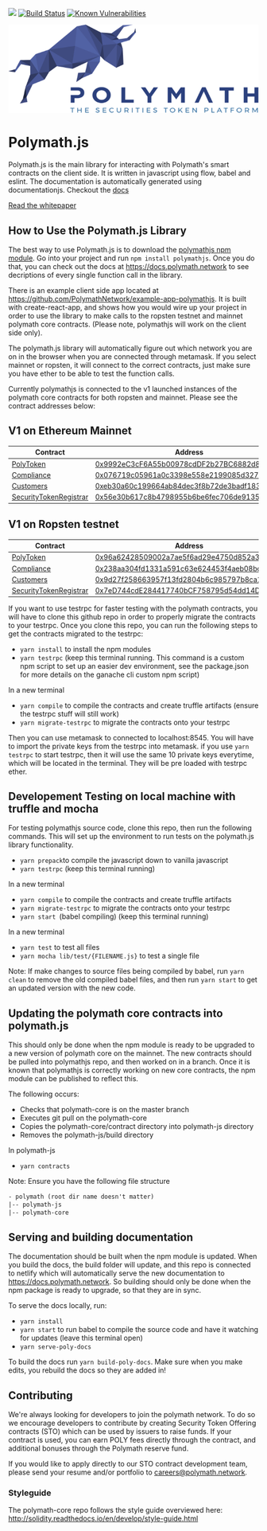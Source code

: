 <a href="https://t.me/polymathnetwork"><img src="https://img.shields.io/badge/50k+-telegram-blue.svg" target="_blank"></a>
[![Build Status](https://travis-ci.org/PolymathNetwork/polymath.js.svg?branch=master)](https://travis-ci.org/PolymathNetwork/polymath.js)
[![Known Vulnerabilities](https://snyk.io/test/github/priom/polymath.js/badge.svg?targetFile=package.json)](https://snyk.io/test/github/priom/polymath.js?targetFile=package.json)

![Polymath](Polymath.png)

# Polymath.js

Polymath.js is the main library for interacting with Polymath's smart contracts on the client side. It is written in javascript using flow, babel and eslint. The documentation is automatically generated using documentationjs. Checkout the [docs](https://docs.polymath.network)

[Read the whitepaper](whitepaper.pdf)


## How to Use the Polymath.js Library

The best way to use Polymath.js is to download the [polymathjs npm module](https://www.npmjs.com/package/polymathjs). Go into your project and run `npm install polymathjs`. Once you do that, you can check out the docs at https://docs.polymath.network to see decriptions of every single function call in the library.

There is an example client side app located at https://github.com/PolymathNetwork/example-app-polymathjs. It is built with create-react-app, and shows how you would wire up your project in order to use the library to make calls to the ropsten testnet and mainnet polymath core contracts. (Please note, polymathjs will work on the client side only).

The polymath.js library will automatically figure out which network you are on in the browser when you are connected through metamask. If you select mainnet or ropsten, it will connect to the correct contracts, just make sure you have ether to be able to test the function calls.

Currently polymathjs is connected to the v1 launched instances of the polymath core contracts for both ropsten and mainnet. Please see the contract addresses below:


## V1 on Ethereum Mainnet

| Contract                                                         | Address                                                                                                                       |
| ---------------------------------------------------------------- | ----------------------------------------------------------------------------------------------------------------------------- |
| [PolyToken](./contracts/PolyToken.sol)                           | [0x9992eC3cF6A55b00978cdDF2b27BC6882d88D1eC](https://ropsten.etherscan.io/address/0x9992eC3cF6A55b00978cdDF2b27BC6882d88D1eC) |
| [Compliance](./contracts/Compliance.sol)                         | [0x076719c05961a0c3398e558e2199085d32717ca6](https://ropsten.etherscan.io/address/0x076719c05961a0c3398e558e2199085d32717ca6) |
| [Customers](./contracts/Customers.sol)                           | [0xeb30a60c199664ab84dec3f8b72de3badf1837f5](https://ropsten.etherscan.io/address/0xeb30a60c199664ab84dec3f8b72de3badf1837f5) |
| [SecurityTokenRegistrar](./contracts/SecurityTokenRegistrar.sol) | [0x56e30b617c8b4798955b6be6fec706de91352ed0](https://ropsten.etherscan.io/address/0x56e30b617c8b4798955b6be6fec706de91352ed0) |


## V1 on Ropsten testnet

| Contract                                                         | Address                                                                                                                       |
| ---------------------------------------------------------------- | ----------------------------------------------------------------------------------------------------------------------------- |
| [PolyToken](./contracts/PolyToken.sol)                           | [0x96a62428509002a7ae5f6ad29e4750d852a3f3d7](https://ropsten.etherscan.io/address/0x96a62428509002a7ae5f6ad29e4750d852a3f3d7) |
| [Compliance](./contracts/Compliance.sol)                         | [0x238aa304fd1331a591c63e624453f4aeb08bc4b0](https://ropsten.etherscan.io/address/0x238aa304fd1331a591c63e624453f4aeb08bc4b0) |
| [Customers](./contracts/Customers.sol)                           | [0x9d27f258663957f13fd2804b6c985797b8ca132e](https://ropsten.etherscan.io/address/0x9d27f258663957f13fd2804b6c985797b8ca132e) |
| [SecurityTokenRegistrar](./contracts/SecurityTokenRegistrar.sol) | [0x7eD744cdE284417740bCF758795d54dd14DD08dA](https://ropsten.etherscan.io/address/0x7eD744cdE284417740bCF758795d54dd14DD08dA) |



If you want to use testrpc for faster testing with the polymath contracts, you will have to clone this github repo in order to properly migrate the contracts to your testrpc. Once you clone this repo, you can run the following steps to get the contracts migrated to the testrpc:

- `yarn install` to install the npm modules
- `yarn testrpc` (keep this terminal running. This command is a custom npm script to set up an easier dev environment, see the package.json for more details on the ganache cli custom npm script)

In a new terminal
- `yarn compile` to compile the contracts and create truffle artifacts (ensure the testrpc stuff will still work)
- `yarn migrate-testrpc` to migrate the contracts onto your testrpc

Then you can use metamask to connected to localhost:8545. You will have to import the private keys from the testrpc into metamask. if you use `yarn testrpc` to start testrpc, then it will use the same 10 private keys everytime, which will be located in the terminal. They will be pre loaded with testrpc ether.


## Developement Testing on local machine with truffle and mocha

For testing polymathjs source code, clone this repo, then run the following commands. This will set up the environment to run tests on the polymath.js library functionality.

- `yarn prepack`to compile the javascript down to vanilla javascript
- `yarn testrpc` (keep this terminal running)

In a new terminal
- `yarn compile` to compile the contracts and create truffle artifacts
- `yarn migrate-testrpc` to migrate the contracts onto your testrpc
- `yarn start `(babel compiling) (keep this terminal running)

In a new terminal
- `yarn test` to test all files
- `yarn mocha lib/test/{FILENAME.js}` to test a single file

Note: If make changes to source files being compiled by babel, run `yarn clean` to remove the old compiled babel files, and then run `yarn start` to get an updated version with the new code.

## Updating the polymath core contracts into polymath.js

This should only be done when the npm module is ready to be upgraded to a new version of polymath core on the mainnet. The new contracts should be pulled into polymathjs repo, and then worked on in a branch. Once it is known that polymathjs is correctly working on new core contracts, the npm module can be published to reflect this.

The following occurs:
- Checks that polymath-core is on the master branch
- Executes git pull on the polymath-core
- Copies the polymath-core/contract directory into polymath-js directory
- Removes the polymath-js/build directory

In polymath-js
- `yarn contracts`

Note: Ensure you have the following file structure
```
- polymath (root dir name doesn't matter)
|-- polymath-js
|-- polymath-core
```

## Serving and building documentation

The documentation should be built when the npm module is updated. When you build the docs, the build folder will update, and this repo is connected to netlify which will automatically serve the new documentation to https://docs.polymath.network. So building should only be done when the npm package is ready to upgrade, so that they are in sync.

To serve the docs locally, run:

- `yarn install`
- `yarn start` to run babel to compile the source code and have it watching for updates (leave this terminal open)
- `yarn serve-poly-docs`

To build the docs run `yarn build-poly-docs`. Make sure when you make edits, you rebuild the docs so they are added in!

## Contributing

We're always looking for developers to join the polymath network. To do so we
encourage developers to contribute by creating Security Token Offering contracts
(STO) which can be used by issuers to raise funds. If your contract is used, you
can earn POLY fees directly through the contract, and additional bonuses through
the Polymath reserve fund.

If you would like to apply directly to our STO contract development team, please
send your resume and/or portfolio to careers@polymath.network.

### Styleguide

The polymath-core repo follows the style guide overviewed here:
http://solidity.readthedocs.io/en/develop/style-guide.html

[polymath]: https://polymath.network
[ethereum]: https://www.ethereum.org/
[solidity]: https://solidity.readthedocs.io/en/develop/
[truffle]: http://truffleframework.com/
[testrpc]: https://github.com/ethereumjs/testrpc
